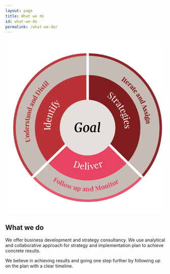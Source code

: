 ```yaml
---
layout: page
title: What we do
id: what-we-do
permalink: /what-we-do/
---
```


![Rahul Abhisek](/images/process.jpg)

## What we do

We offer business development and strategy consultancy. We use analytical and collaborative approach for strategy and implementation plan to achieve concrete results.

We believe in achieving results and going one step further by following up on the plan with a clear timeline.
